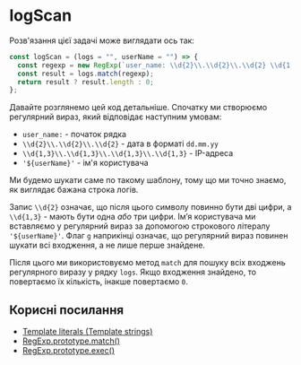 # logScan

Розв'язання цієї задачі може виглядати ось так:

```js
const logScan = (logs = "", userName = "") => {
  const regexp = new RegExp(`user_name: \\d{2}\\.\\d{2}\\.\\d{2} \\d{1,3}\\.\\d{1,3}\\.\\d{1,3}\\.\\d{1,3} '${userName}'`, 'g');
  const result = logs.match(regexp);
  return result ? result.length : 0;
};
```

Давайте розглянемо цей код детальніше. Спочатку ми створюємо регулярний вираз, який відповідає наступним умовам:

- `user_name:` - початок рядка
- `\\d{2}\\.\\d{2}\\.\\d{2}` - дата в форматі `dd.mm.yy`
- `\\d{1,3}\\.\\d{1,3}\\.\\d{1,3}\\.\\d{1,3}` - IP-адреса
- `'${userName}'` - ім'я користувача

Ми будемо шукати саме по такому шаблону, тому що ми точно знаємо, як виглядає бажана строка логів.

Запис `\\d{2}` означає, що після цього символу повинно бути дві цифри, а `\\d{1,3}` - мають бути одна *або* три цифри. Імʼя користувача ми вставляємо у регулярний вираз за допомогою строкового літералу `'${userName}'`. Флаг `g` наприкінці означає, що регулярний вираз повинен шукати всі входження, а не лише перше знайдене.

Після цього ми використовуємо метод `match` для пошуку всіх входжень регулярного виразу у рядку `logs`. Якщо входження знайдено, то повертаємо їх кількість, інакше повертаємо `0`.

## Корисні посилання

- [Template literals (Template strings)](https://developer.mozilla.org/en-US/docs/Web/JavaScript/Reference/Template_literals)
- [RegExp.prototype.match()](https://developer.mozilla.org/en-US/docs/Web/JavaScript/Reference/Global_Objects/String/match)
- [RegExp.prototype.exec()](https://developer.mozilla.org/en-US/docs/Web/JavaScript/Reference/Global_Objects/RegExp/exec)
